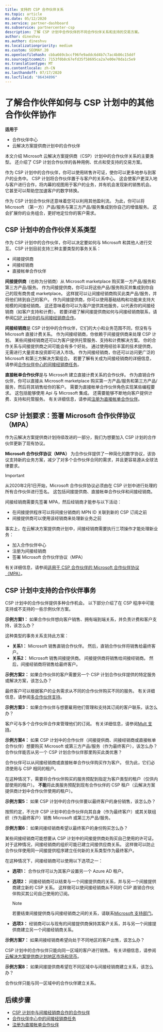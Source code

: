 ```yaml
---
title: 支持的 CSP 合作伙伴关系
ms.topic: article
ms.date: 05/12/2020
ms.service: partner-dashboard
ms.subservice: partnercenter-csp
description: 了解 CSP 计划中合作伙伴的不同合作伙伴关系和支持的交易方案。
author: dineshvu
ms.author: dineshvu
ms.localizationpriority: medium
ms.custom: SEOMAY.20
ms.openlocfilehash: cbba669cbccf96fe9addc6d4b7c7ac4b86c15ddf
ms.sourcegitcommit: 7153f0b8c67efd35f58695ca2a7e00e70da1c5e9
ms.translationtype: MT
ms.contentlocale: zh-CN
ms.lasthandoff: 07/17/2020
ms.locfileid: "86434896"
---
```

# <a name="learn-how-partners-can-work-with-other-partners-in-the-csp-program"></a>了解合作伙伴如何与 CSP 计划中的其他合作伙伴协作

**适用于**

- 合作伙伴中心
- 云解决方案提供商计划中的合作伙伴

本文介绍 Microsoft 云解决方案提供商（CSP）计划中的合作伙伴关系的主要类型。 还介绍了 CSP 计划合作伙伴的各种用例、优点和受支持的交易方案。

作为 CSP 计划中的合作伙伴，你可以使用转售许可证，使你可以更多地参与到客户的业务中。 CSP 计划将合作伙伴置于与客户的关系中心。 这会使客户更深入地与客户进行合作，将内幕的视图用于客户的业务，并有机会发现新的销售机会。 它甚至可以帮助您加速客户的数字转换。

作为 CSP 计划合作伙伴还意味着您可以利用其他盈利流。 为此，你可以将 Microsoft （第一方）产品/服务与第三方产品/服务集成到你自己的增值服务。 这会扩展你的业务组合，更好地定位你的客户需求。

## <a name="types-of-partner-relationships-in-the-csp-program"></a>CSP 计划中的合作伙伴关系类型

作为 CSP 计划中的合作伙伴，你可以决定要如何与 Microsoft 和其他人进行交互。 CSP 计划目前支持三种主要类型的事务关系：

- 间接提供商
- 间接经销商
- 直接帐单合作伙伴

**间接提供商**（也称为分销商）从 Microsoft marketplace 购买第一方产品/服务和第三方产品/服务。 作为间接提供商，你可以将这些产品/服务购买并集成到你自己的现有商务或 marketplace。 这样就可以让间接经销商购买此类产品/服务，并将他们转到自己的客户。 作为间接提供商，你可以使用基础结构和功能来支持大规模的间接经销商。 这还意味着你可以为客户提供其他服务，以代表你的间接经销商（如客户支持和计费）。 若要详细了解间接提供商如何与间接经销商联系，请参阅[CSP 计划中的与间接经销商合作](indirect-provider-tasks-in-partner-center.md)。

**间接经销商**是 CSP 计划中的合作伙伴，它们的大小和业务范围不同，但没有与 Microsoft 直接计费关系。 作为间接经销商，你依赖于间接提供商来处理 CSP 计划。 某些间接经销商还可以为客户提供托管服务、支持和计费解决方案。 你的合作关系与间接提供商之间可能会有多个好处。 通过使用经验丰富的技术提供商，无需进行大量资本投资即可进入市场。 作为间接经销商，你还可以访问更广泛的 Microsoft 和第三方解决方案组合。 若要了解有关成为间接经销商的详细信息，请参阅[合作伙伴中心的间接经销商任务](indirect-reseller-tasks-in-partner-center.md)。

**直接帐单合作伙伴**是与 Microsoft 建立直接计费关系的合作伙伴。 作为直销合作伙伴，你可以直接从 Microsoft marketplace 购买第一方产品/服务和第三方产品/服务，然后将其销售给你的客户。 需要为直接帐单合作伙伴角色实现某些编程要求。 这包括能够使用 Api 与 Microsoft 集成。 还需要能够不断地向客户提供计费、支持和托管服务。 有关详细信息，请参阅[注册为直接帐单合作伙伴](enrolling-in-the-csp-program.md#enroll-as-a-direct-bill-partner)。

## <a name="csp-program-requirements-signing-the-microsoft-partner-agreement-mpa"></a>CSP 计划要求：签署 Microsoft 合作伙伴协议（MPA）

作为云解决方案提供商计划持续改进的一部分，我们为想要加入 CSP 计划的合作伙伴更新了现有协议。

**Microsoft 合作伙伴协议（MPA）** 为合作伙伴提供了一种简化的数字协议，该协议支持新的业务方案，减少了对多个合作伙伴合同的需求，并且更容易遵从全球法律要求。

>[!IMPORTANT]
> 从2020年2月1日开始，Microsoft 合作伙伴协议必须由在 CSP 计划中进行处理的所有合作伙伴进行签名。 这包括间接提供商、直接帐单合作伙伴和间接经销商。

间接经销商需要先签署 MPA，然后经销商才能参与以下活动：

- 在间接提供程序可以将间接分销商的 MPN ID 关联到新的 CSP 订阅之前
- 间接提供商可以使用该经销商来处理新业务之前

事实上，在云解决方案提供商计划中，间接经销商需要执行三项操作才能处理新业务：

- 加入合作伙伴中心
- 注册为间接经销商
- 签署 Microsoft 合作伙伴协议（MPA）

有关详细信息，请参阅[适用于 CSP 合作伙伴的 Microsoft 合作伙伴协议（MPA）](microsoft-partner-agreement.md)。

## <a name="supported-partner-transactions-in-the-csp-program"></a>CSP 计划中支持的合作伙伴事务

CSP 计划中的合作伙伴提供多种合作机会。 以下部分介绍了在 CSP 程序中可能支持或不支持的一些示例伙伴方案。

**示例方案1：** 如果合作伙伴想向客户销售、拥有端到端关系，并负责计费和客户支持，该怎么办？

这种类型的事务关系支持此方案：

- **关系1：** Microsoft 销售直销合作伙伴。 然后，直销合作伙伴将销售给最终客户。<br>
- **关系2：** Microsoft 销售间接提供商。 间接提供商将销售给间接经销商。 然后，间接经销商将销售给最终客户。</br>

**示例方案2：** 如果合作伙伴的客户需要另一个 CSP 计划合作伙伴提供的特定服务或解决方案，该怎么办？

最终客户可以根据客户的业务需求从不同的合作伙伴购买不同的服务。 有关详细信息，请参阅[多合作伙伴支持](multipartner.md)。

**示例方案3：** 如果合作伙伴与想要雇用他们管理和支持其订阅的客户联系，该怎么办？

客户可与多个合作伙伴合作来管理他们的订阅。 有关详细信息，请参阅[Mult 支持](multichannel.md)。

**示例方案4：** 如果 CSP 计划中的合作伙伴（间接提供商、间接经销商或直接帐单合作伙伴）想要购买 Microsoft 或第三方产品/服务（作为最终客户），该怎么办？ 合作伙伴能否从另一个 CSP 计划合作伙伴那里购买此类优惠？

合作伙伴可以从间接经销商或直接帐单合作伙伴购买作为客户。 但为此，它们必须使用与 CSP 相同的租户。

在这种情况下，需要将合作伙伴购买的服务预配到指定为客户类型的租户（仅供内部使用的租户）。 **不能**将此类服务预配到现有合作伙伴的 CSP 租户（云解决方案提供商计划中合作伙伴使用的租户）。</br>

**示例方案5：** 如果 CSP 计划中的合作伙伴要以最终客户的身份销售，该怎么办？

按照约定，不允许 CSP 计划中的合作伙伴向其自身（作为最终客户）或其关联组织（作为最终客户）销售 Microsoft 或第三方产品/服务。

**示例方案6：** 如果间接经销商希望以最终客户的身份购买怎么办？

某些间接经销商可能想要从 CSP 计划中的间接提供商处购买自己使用的许可证。 对于这种情况，间接经销商的组织可能已建立间接供应商关系。 这样做可以防止合作伙伴使用同一间接提供程序建立任何新的关系类型作为最终客户。

在这种情况下，间接经销商可以使用以下选项之一：

- **选项1：** 合作伙伴可以为其客户设置另一个 Azure AD 租户。

- **选项2：** 间接经销商可以结束与一个间接提供商的关系，并与另一个间接提供商建立新的 CSP 关系。 这样做可以使间接经销商从不同的 CSP 直销合作伙伴购买其公司自己使用的订阅。

   >[!NOTE]
   >若要结束间接提供商与间接经销商之间的关系，请联系[Microsoft 支持部门](support-from-microsoft.md)。

- **选项3：** 经销商可以与现有的间接提供商保持其客户关系，并与另一个间接提供商建立另一个间接经销商关系。

**示例方案7：** 如果间接经销商希望向处于不同地区的客户出售，该怎么办？

CSP 计划中的合作伙伴只能向同一区域的客户进行销售。 有关详细信息，请参阅[云解决方案提供商计划地区市场和货币](regional-authorization-overview.md)。

**示例方案8：** 如果间接提供商希望在不同区域中与间接经销商建立关系，该怎么办？

合作伙伴只能与同一区域中的合作伙伴建立关系。

## <a name="next-steps"></a>后续步骤

- [CSP 计划中与间接经销商合作的合作伙伴](indirect-provider-tasks-in-partner-center.md)
- [合作伙伴中心中的间接经销商任务](indirect-reseller-tasks-in-partner-center.md)
- [注册为直接帐单合作伙伴](enrolling-in-the-csp-program.md#enroll-as-a-direct-bill-partner)